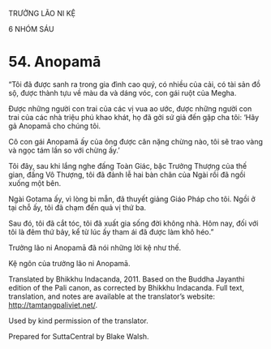 TRƯỞNG LÃO NI KỆ

6 NHÓM SÁU

# 54\. Anopamā

“Tôi đã được sanh ra trong gia đình cao quý, có nhiều của cải, có tài sản đồ sộ, được thành tựu về màu da và dáng vóc, con gái ruột của Megha.

Được những người con trai của các vị vua ao ước, được những người con trai của các nhà triệu phú khao khát, họ đã gởi sứ giả đến gặp cha tôi: ‘Hãy gả Anopamā cho chúng tôi.

Cô con gái Anopamā ấy của ông được cân nặng chừng nào, tôi sẽ trao vàng và ngọc tám lần so với chừng ấy.’

Tôi đây, sau khi lắng nghe đấng Toàn Giác, bậc Trưởng Thượng của thế gian, đấng Vô Thượng, tôi đã đảnh lễ hai bàn chân của Ngài rồi đã ngồi xuống một bên.

Ngài Gotama ấy, vì lòng bi mẫn, đã thuyết giảng Giáo Pháp cho tôi. Ngồi ở tại chỗ ấy, tôi đã chạm đến quả vị thứ ba.

Sau đó, tôi đã cắt tóc, tôi đã xuất gia sống đời không nhà. Hôm nay, đối với tôi là đêm thứ bảy, kể từ lúc ấy tham ái đã được làm khô héo.”

Trưởng lão ni Anopamā đã nói những lời kệ như thế.

Kệ ngôn của trưởng lão ni Anopamā.

Translated by Bhikkhu Indacanda, 2011. Based on the Buddha Jayanthi edition of the Pali canon, as corrected by Bhikkhu Indacanda. Full text, translation, and notes are available at the translator’s website: http://tamtangpaliviet.net/.

Used by kind permission of the translator.

Prepared for SuttaCentral by Blake Walsh.